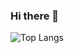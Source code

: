 ### Hi there 👋
![Top Langs](https://github-readme-stats.vercel.app/api/top-langs/?username=wangzhe3224&layout=compact&hide=Jupyter%20Notebook,C++,Fortran,HTML,JavaScript,Cpp&langs_count=8)
